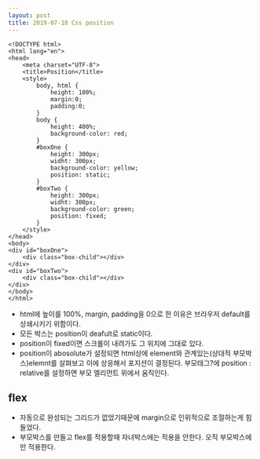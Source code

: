 ```yaml
---
layout: post
title: 2019-07-18 Css position
---
```


```
<!DOCTYPE html>
<html lang="en">
<head>
    <meta charset="UTF-8">
    <title>Position</title>
    <style>
        body, html {
            height: 100%;
            margin:0;
            padding:0;
        }
        body {
            height: 400%;
            background-color: red;
        }
        #boxOne {
            height: 300px;
            widht: 300px;
            background-color: yellow;
            position: static;
        }
        #boxTwo {
            height: 300px;
            widht: 300px;
            background-color: green;
            position: fixed;
        }
    </style>
</head>
<body>
<div id="boxOne">
    <div class="box-child"></div>
</div>
<div id="boxTwo">
    <div class="box-child"></div>
</div>
</body>
</html>
```
- html에 높이를 100%, margin, padding을 0으로 한 이유은 브라우저 default를 상쇄시키기 위함이다.
- 모든 박스는 position이 deafult로 static이다.
- position이 fixed이면 스크롤이 내려가도 그 위치에 그대로 있다.
- position이 abosolute가 설정되면 html상에 element와 관계있는(상대적 부모박스)elemnt를 살펴보고 이에 상응해서 포지션이 결정된다. 부모태그?에 position : relative를 설정하면 부모 엘리먼트 위에서 움직인다.


## flex

- 자동으로 완성되는 그리드가 없었기때문에 margin으로 인위적으로 조절하는게 힘들었다.
- 부모박스를 만들고 flex를 적용할때 자녀박스에는 적용을 안한다. 오직 부모박스에만 적용한다.
